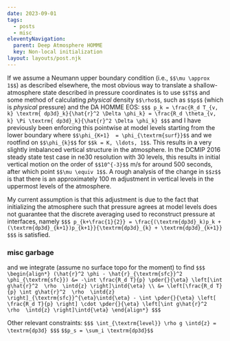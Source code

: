 ```yaml
---
date: 2023-09-01
tags:
  - posts
  - misc
eleventyNavigation:
  parent: Deep Atmosphere HOMME
  key: Non-local initialization
layout: layouts/post.njk
---
```


If we assume a Neumann upper boundary condition (i.e., `$$\mu \approx 1$$`) as described elsewhere,
the most obvious way to translate a shallow-atmosphere state described in pressure coordinates is to use
`$$T$$` and some method of calculating _physical_ density `$$\rho$$`, such as `$$p$$` (which is _physical_ pressure) and
the DA HOMME EOS:
`$$$
  p_k = \frac{R_d T_{v, k} \textrm{ dp3d}_k}{\hat{r}^2 \Delta \phi_k} = \frac{R_d \theta_{v, k} \Pi \textrm{ dp3d}_k}{\hat{r}^2 \Delta \phi_k}
$$$`
and I have previously been enforcing this pointwise at model levels starting from the lower boundary where `$$\phi_{K+1}  = \phi_{\textrm{surf}}$$`
and we rootfind on `$$\phi_{k}$$` for `$$k = K, \ldots, 1$$`. 
This results in a very slightly imbalanced vertical structure in the atmosphere. In the DCMIP 2016 steady state test case in ne30 resolution with 30 levels,
this results in initial vertical motion on the order of `$$10^{-3}$$` m/s for around 500 seconds, after which point `$$\mu \equiv 1$$`.
A rough analysis of the change in `$$z$$` is that there is an approximately 100 m adjustment in vertical levels in the uppermost levels of the atmosphere.

My current assumption is that this adjustment is due to the fact that initializing the atmosphere such that 
pressure agrees at model levels does not guarantee that the discrete averaging used to reconstruct
pressure at interfaces, namely
`$$$
  p_{k+\frac{1}{2}} = \frac{(\textrm{dp3d}_k)p_k + (\textrm{dp3d}_{k+1})p_{k+1}}{\textrm{dp3d}_{k} + \textrm{dp3d}_{k+1}}
$$$`
is satisfied. 








### misc garbage
and we integrate (assume no surface topo for the moment) to find
`$$$
\begin{align*}
  (\hat{r}^2 \phi - \hat{r}_{\textrm{sfc}}^2 \phi_{\textrm{sfc}}) &= -\int \frac{R_d T}{p} \pder{}{\eta} \left[\int g\hat{r}^2  \rho  \intd{z} \right]\intd{\eta} \\
    &= \left[\frac{R_d T}{p} \int g\hat{r}^2  \rho  \intd{z} \right]_{\textrm{sfc}}^{\eta}\intd{\eta} - \int \pder{}{\eta} \left[ \frac{R_d T}{p} \right] \cdot \pder{}{\eta} \left[\int g\hat{r}^2  \rho  \intd{z} \right]\intd{\eta}
\end{align*}
$$$`


Other relevant constraints:
`$$$
\int_{\textrm{level}} \rho g \intd{z} = \textrm{dp3d}
$$$`
`$$p_s = \sum_i \textrm{dp3d}$$`